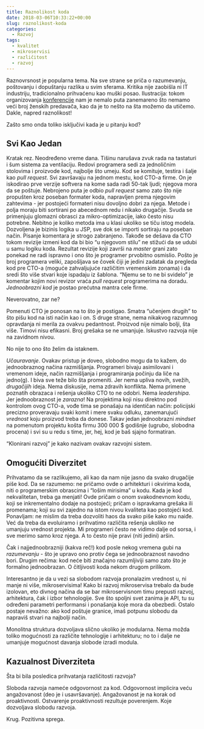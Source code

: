 ```yaml
---
title: Raznolikost koda
date: 2018-03-06T10:33:22+00:00
slug: raznolikost-koda
categories:
  - Razvoj
tags:
  - kvalitet
  - mikroservisi
  - različitost
  - razvoj
---
```


Raznovrsnost je popularna tema. Na sve strane se priča o razumevanju, poštovanju i dopuštanju razlika u svim sferama. Kritika nije zaobišla ni IT industriju, tradicionalno prihvaćenu kao muški posao. Ilustracija: tokom organizovanja [konferencije](http://heapcon.io) nam je nemalo puta zanemareno što nemamo veći broj ženskih predavača, kao da je to nešto na šta možemo da utičemo. Dakle, napred raznolikost!

Zašto smo onda toliko isključivi kada je u pitanju kod?

## Svi Kao Jedan

Kratak rez. Neodređeno vreme dana. Tišinu narušava zvuk rada na tastaturi i šum sistema za ventilaciju. Redovi programera sedi za jednoličnim stolovima i proizvode kod, najbolje što umeju. Kod se komituje, testira i šalje kao _pull request_. Svi završavaju na jednom mestu, kod CTO-a firme. On je iskodirao prve verzije softvera na kome sada radi 50-tak ljudi; njegova mora da se poštuje. Nebrojeno puta je odbio _pull request_ samo zato što nije propušten kroz poseban formater koda, napravljen prema njegovim zahtevima - jer postojeći formateri nisu dovoljno dobri za njega. Metode i polja moraju biti sortirani po abecednom redu i nikako drugačije. Svuda se primenjuju glomazni obrasci za mikro-optimizacije, iako često nisu potrebne. Nebitno je koliko metoda ima u klasi ukoliko se tiču istog modela. Dozvoljena je bizinis logika u JSP, sve dok se importi sortiraju na poseban način. Pisanje komentara je strogo zabranjeno. Takođe se dešava da CTO tokom revizije izmeni kod da bi bio “u njegovom stilu” ne stižući da se udubi u samu logiku koda. Rezultat revizije koji završi na _master_ grani zato ponekad ne radi ispravno i ono što je programer prvobitno osmislio. Pošto je broj programera veliki, zapošljava se čovek čiji je jedini zadatak da pregleda kod pre CTO-a (moguće zahvaljujuće različitim vremenskim zonama) i da sredi što više stvari koje ispadaju iz šablona. “Njemu se to ne bi svidelo” je komentar kojim novi revizor vraća _pull request_ programerima na doradu. _Jednoobrazni kod_ je postao prećutna mantra cele firme.

Neverovatno, zar ne?

Pomenuti CTO je ponosan na to što je postigao. Smatra “učenjem drugih” to što pišu kod na isti način kao i on. S druge strane, nema nikakvog razumnog opravdanja ni merila za ovakvu pedantnost. Proizvod nije nimalo bolji, šta više. Timovi nisu efikasni. Broj grešaka se ne umanjuje. Iskustvo razvoja nije na zavidnom nivou.

No nije to ono što želim da istaknem.

_Učauravanje_. Ovakav pristup je doveo, slobodno mogu da to kažem, do jednoobraznog načina razmišljanja. Programeri bivaju asimilovani i vremenom ideje, način razmišljanja i programiranja počinju da liče na jedno(g). I biva sve teže bilo šta promeniti. Jer nema upliva novih, svežih, _drugačijih_ ideja. Nema diskusije, nema zdravih konflikta. Nema primene poznatih obrazaca i rešenja ukoliko CTO to ne odobri. Nema _leadershipa_. Jer jednoobraznost je _zarazna_! Na projektima koji nisu direktno pod kontrolom ovog CTO-a, vođe tima se ponašaju na identičan način: policijski precizno proveravaju svaki komit i mere svaku odluku, zanemarujući _vrednost_ koju proizvod treba da donese. Takav jedan jednoobrazni _mindset_ na pomenutom projektu košta firmu 300 000 $ godišnje (ugrubo, slobodna procena) i svi su u redu s time, jer, hej, kod je baš sjajno formatiran.

“Klonirani razvoj” je kako nazivam ovakav razvojni sistem.

## Omogućiti Diverzitet

Prihvatamo da se razlikujemo, ali kao da nam nije jasno da svako drugačije piše kod. Da se razumemo: ne pričamo ovde o arhitekturi i okvirima koda, niti o programerskim obrascima i “lošim mirisima” u kodu. Kada je kod nekvalitetan, treba ga menjati! Ovde pričam o onom svakodnevnom kodu, koji se inkrementalno dodaje na postojeći; pričam o ispravkama grešaka ili promenama; koji su svi zajedno na istom nivou kvaliteta kao postojeći kod. Ponavljam: ne mislim da treba dozvoliti haos da svako piše kako mu naiđe. Već da treba da evoluiramo i prihvatimo različita rešenja ukoliko ne umanjuju vrednost projekta. Mi programeri često ne vidimo dalje od sorsa, i sve merimo samo kroz njega. A to često nije pravi (niti jedini) aršin.

Čak i najjednoobrazniji (kakva reč!) kod posle nekog vremena gubi na _razumevanju_ - što je upravo ono protiv čega se jednoobraznost navodno bori. Drugim rečima: kod neće biti značajno razumljiviji samo zato što je formalno jednoobrazan. O čitljivosti koda nekom drugom prilikom.

Interesantno je da u vezi sa slobodom razvoja pronalazim vrednost u, ni manje ni više, mikroservisima! Kako bi razvoj mikroservisa trebalo da bude izolovan, eto divnog načina da se bar mikroservisnom timu prepusti razvoj, arhitektura, čak i izbor tehnologije. Sve što spoljni svet zanima je API, tu su određeni parametri performansi i ponašanja koje mora da obezbedi. Ostalo postaje nevažno: ako kod poštuje granice, imaš potpunu slobodu da napraviš stvari na najbolji način.

Monolitna struktura dozvoljava slično ukoliko je modularna. Nema možda toliko mogućnosti za različite tehnologije i arhitekturu; no to i dalje ne umanjuje mogućnost davanja slobode izradi modula.

## Kazualnost Diverziteta

Šta bi bila posledica prihvatanja različitosti razvoja?

Sloboda razvoja nameće odgovornost za kod. Odgovornost implicira veću angažovanost (deo je i usavršavanje). Angažovanost je na korak od proaktivnosti. Ostvarenje proaktivnosti rezultuje poverenjem. Koje dozvoljava slobodu razvoja.

Krug. Pozitivna sprega.
